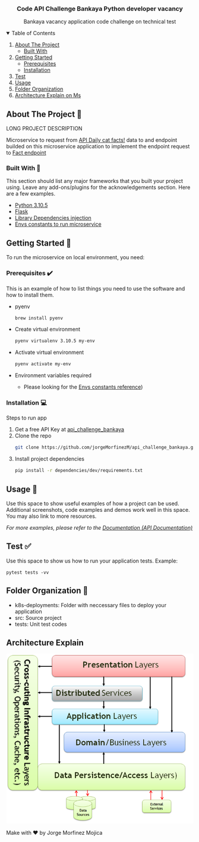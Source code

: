 
<!-- PROJECT LOGO -->
<br />
<p align="center">
  <h3 align="center">Code API Challenge Bankaya Python developer vacancy
  </h3>

  <p align="center">
    Bankaya vacancy application code challenge on technical test
  </p>
</p>


<!-- TABLE OF CONTENTS -->
<details open="open">
  <summary>Table of Contents</summary>
  <ol>
    <li>
      <a href="#about-the-project">About The Project</a>
      <ul>
        <li><a href="#built-with">Built With</a></li>
      </ul>
    </li>
    <li>
      <a href="#getting-started">Getting Started</a>
      <ul>
        <li><a href="#prerequisites">Prerequisites</a></li>
        <li><a href="#installation">Installation</a></li>
      </ul>
    </li>
    <li><a href="#test">Test</a></li>
    <li><a href="#usage">Usage</a></li>
    <li><a href="#folder-organization">Folder Organization</a></li>
    <li><a href="#architecture-explain">Architecture Explain on Ms</a></li>
  </ol>
</details>

<!-- ABOUT THE PROJECT -->
## About The Project 🤔

LONG PROJECT DESCRIPTION

Microservice to request from [API Daily cat facts!](https://alexwohlbruck.github.io/cat-facts/docs/) 
data to and endpoint builded on this microservice application to implement the endpoint request to
[Fact endpoint](https://github.com/alexwohlbruck/cat-facts/blob/master/docs/endpoints/facts.md)
### Built With 🧰

This section should list any major frameworks that you built your project using. Leave any add-ons/plugins for the acknowledgements section. Here are a few examples.

* [Python 3.10.5](https://www.python.org/downloads/release/python-310/)
* [Flask](https://flask.palletsprojects.com/en/2.0.x/)
* [Library Dependencies injection](../dependencies/dev/requirements.txt) 
* [Envs constants to run microservice](../docs/install(env_file_constants))

<!-- GETTING STARTED -->
## Getting Started 🚀

To run the microservice on local environment, you need:

### Prerequisites ✔️

This is an example of how to list things you need to use the software and how to install them.

* pyenv

  ```sh
  brew install pyenv
  ```

* Create virtual environment

  ```sh
  pyenv virtualenv 3.10.5 my-env
  ```

* Activate virtual environment

  ```sh
  pyenv activate my-env
  ```

* Environment variables required
  - Please looking for the [Envs constants reference](../docs/install/README.md))

### Installation 💻

Steps to run app

1. Get a free API Key at [api_challenge_bankaya](https://github.com/jorgeMorfinezM/api_challenge_bankaya)
2. Clone the repo
   ```sh
   git clone https://github.com/jorgeMorfinezM/api_challenge_bankaya.git
   ```
3. Install project dependencies
   ```sh
   pip install -r dependencies/dev/requirements.txt
   ```



<!-- USAGE EXAMPLES -->
## Usage 🏃

Use this space to show useful examples of how a project can be used. Additional screenshots, code examples and demos work well in this space. You may also link to more resources.

_For more examples, please refer to the [Documentation (API Documentation)](../docs/api/cat_facts_openapi.yml)_

## Test ✅

Use this space to show us how to run your application tests. Example:

```
pytest tests -vv
```

<!-- FOLDER ORGANIZATION -->
## Folder Organization 📁

- k8s-deployments: Folder with neccessary files to deploy your application
- src: Source project
- tests: Unit test codes


<!-- ARCHITECTURE EXPLAIN -->
## Architecture Explain
![Architecture Microservice Design Diagram](https://github.com/jorgeMorfinezM/api_challenge_bankaya/blob/main/docs/architecture_diagram/domaindrivendesign_n-layered_architecture.png)

Make with ❤️ by Jorge Morfinez Mojica
